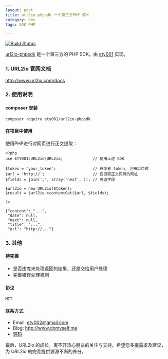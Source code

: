 ```yaml
---
layout: post
title: url2io-phpsdk 一个第三方PHP SDK
category: dev
tags: SDK PHP

---
```


[![Build Status](https://travis-ci.org/ety001/url2io.svg?branch=master)](https://travis-ci.org/ety001/url2io)

[url2io-phpsdk](https://packagist.org/packages/ety001/url2io-phpsdk) 是一个第三方的 PHP SDK，由 [ety001](http://www.domyself.me/) 实现。

<!--more-->

### 1. URL2io 官网文档

<http://www.url2io.com/docs>

### 2. 使用说明

#### composer 安装

```
composer require ety001/url2io-phpsdk
```

#### 在项目中使用

使用PHP进行对网页进行正文提取：

```
<?php
use ETY001\URL2io\URL2io;             // 使用上述 SDK

$token = 'your_token';                // 开发者 token, 注册后可得
$url = 'http://';                     // 要提取正文网页的网址
$fields = join(',', array('next', )); // 可选字段

$url2io = new URL2io($token);
$result = $url2io->contentGet($url, $fields);

?>

{"content": "...",
 "date": null,
 "next": null,
 "title": "...",
 "url": "http://..."}

```

### 3. 其他

#### 待完善

* 是否由库来处理返回的结果，还是交给用户处理
* 完善错误处理机制

#### 协议

`MIT`

#### 联系方式

* Email: <ety002@gmail.com>
* Blog: <http://www.domyself.me>
* [源码](https://github.com/ety001/url2io)

最后，URL2io 的成长，离不开热心朋友的关注与支持。希望您多提需求及建议，为 URL2io 的完善提供源源不断的养分。
